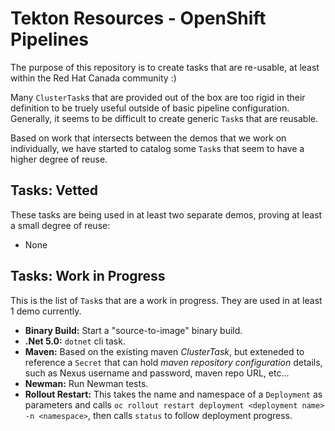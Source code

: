 # Tekton Resources - OpenShift Pipelines

The purpose of this repository is to create tasks that are re-usable, at least within the Red Hat Canada community :)

Many `ClusterTask`s that are provided out of the box are too rigid in their definition to be truely useful outside of basic pipeline configuration.  Generally, it seems to be difficult to create generic `Task`s that are reusable.

Based on work that intersects between the demos that we work on individually, we have started to catalog some `Task`s that seem to have a higher degree of reuse.

## Tasks: Vetted

These tasks are being used in at least two separate demos, proving at least a small degree of reuse:

* None

## Tasks: Work in Progress

This is the list of `Task`s that are a work in progress.  They are used in at least 1 demo currently.

* **Binary Build:** Start a "source-to-image" binary build.
* **.Net 5.0:** `dotnet` cli task.
* **Maven:** Based on the existing maven *ClusterTask*, but exteneded to reference a `Secret` that can hold *maven repository configuration* details, such as Nexus username and password, maven repo URL, etc...
* **Newman:** Run Newman tests.
* **Rollout Restart:** This takes the name and namespace of a `Deployment` as parameters and calls `oc rollout restart deployment <deployment name> -n <namespace>`, then calls `status` to follow deployment progress.

